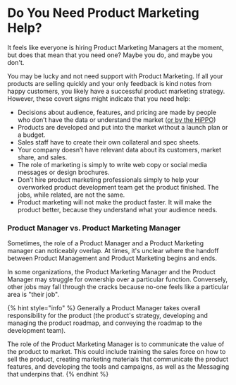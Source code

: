 # Do You Need Product Marketing Help?

It feels like everyone is hiring Product Marketing Managers at the moment, but does that mean that you need one? Maybe you do, and maybe you don't.

You may be lucky and not need support with Product Marketing. If all your products are selling quickly and your only feedback is kind notes from happy customers, you likely have a successful product marketing strategy.  However, these covert signs might indicate that you need help:

* Decisions about audience, features, and pricing are made by people who don’t have the data or understand the market \([or by the HiPPO](http://www.enricdurany.com/agile-startup-entrepreneur/hippos-highest-paid-person-opinion-data-driven-decision-making/)\)
* Products are developed and put into the market without a launch plan or a budget.
* Sales staff have to create their own collateral and spec sheets.
* Your company doesn’t have relevant data about its customers, market share, and sales.
* The role of marketing is simply to write web copy or social media messages or design brochures.
* Don’t hire product marketing professionals simply to help your overworked product development team get the product finished. The jobs, while related, are not the same.
* Product marketing will not make the product faster. It will make the product better, because they understand what your audience needs.

### Product Manager vs. Product Marketing Manager

Sometimes, the role of a Product Manager and a Product Marketing manager can noticeably overlap. At times, it's unclear where the handoff between Product Management and Product Marketing begins and ends.

In some organizations, the Product Marketing Manager and the Product Manager may struggle for ownership over a particular function. Conversely, other jobs may fall through the cracks because no-one feels like a particular area is "their job".

{% hint style="info" %}
Generally a Product Manager takes overall responsibility for the product \(the product's strategy, developing and managing the product roadmap, and conveying the roadmap to the development team\). 

The role of the Product Marketing Manager is to communicate the value of the product to market. This could include training the sales force on how to sell the product, creating marketing materials that communicate the product features, and developing the tools and campaigns, as well as the Messaging that underpins that.
{% endhint %}



